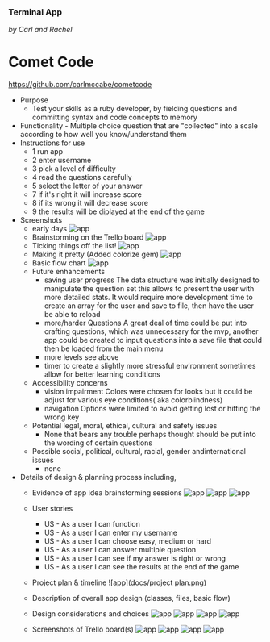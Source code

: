 ### Terminal App

 *by Carl and Rachel*


# Comet Code
https://github.com/carlmccabe/cometcode

- Purpose
    - Test your skills as a ruby developer, by fielding questions and committing syntax and code concepts to memory
- Functionality
        - Multiple choice question that are "collected" into a scale according to how well you know/understand them
- Instructions for use
    - 1 run app
    - 2 enter username 
    - 3 pick a level of difficulty 
    - 4 read the questions carefully
    - 5 select the letter of your answer
    - 7 if it's right it will increase score
    - 8 if its wrong it will decrease score
    - 9 the results will be diplayed at the end of the game 
- Screenshots
    - early days
![app](docs/CometCode.png)
    - Brainstorming on the Trello board
![app](docs/screenshot1.png)
    - Ticking things off the list!
![app](docs/screenshot4.png) 
    - Making it pretty (Added colorize gem)
![app](docs/screenshot5.png)
    - Basic flow chart
    ![app](docs/flowchart.png)
    - Future enhancements 
        - saving user progress
            The data structure was initially designed to manipulate the question set this allows to present the user with more detailed stats. It would require more development time to create an array for the user and save to file, then have the user be able to reload
        - more/harder Questions
            A great deal of time could be put into crafting questions, which was unnecessary for the mvp,  another app could be created to input questions into a save file that could then be loaded from the main menu
        - more levels
            see above
        - timer
            to create a slightly more stressful environment sometimes allow for better learning conditions
    - Accessibility concerns
        - vision impairment 
            Colors were chosen for looks but it could be adjust for various eye conditions( aka colorblindness)
        - navigation
            Options were limited to avoid getting lost or hitting the wrong key
    - Potential legal, moral, ethical, cultural and safety issues
        - None that bears any trouble perhaps thought should be put into the wording of certain questions
    - Possible social, political, cultural, racial, gender andinternational issues
        - none
- Details of design & planning process including,
    - Evidence of app idea brainstorming sessions
    ![app](docs/Brainstorming.png)
    ![app](docs/comment1.png)
    ![app](docs/comment2.png)
    - User stories
        - US - As a user I can function
        - US - As a user I can enter my username
        - US - As a user I can choose easy, medium or hard
        - US - As a user I can answer multiple question
        - US - As a user I can see if my answer is right or wrong
        - US - As a user I can see the results at the end of the game
    - Project plan & timeline
    ![app](docs/project plan.png)
    - Description of overall app design (classes, files, basic flow)
    

    - Design considerations and choices
    ![app](docs/CometCode.png)
    ![app](docs/screenshot5.png)
    ![app](docs/ColorizeString1.png)
    ![app](docs/ColorizeString2.png)
    - Screenshots of Trello board(s)
    ![app](docs/screenshot1.png)
    ![app](docs/screenshot2.png)
    ![app](docs/screenshot3.png)
    ![app](docs/screenshot4.png) 

